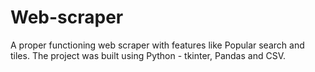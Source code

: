 # Web-scraper
A proper functioning web scraper with features like Popular search and tiles.
The project was built using Python - tkinter, Pandas and CSV.
